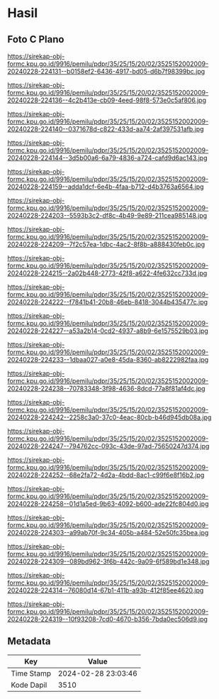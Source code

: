 # Hasil

## Foto C Plano

https://sirekap-obj-formc.kpu.go.id/9916/pemilu/pdpr/35/25/15/20/02/3525152002009-20240228-224131--b0158ef2-6436-4917-bd05-d6b7f98399bc.jpg

https://sirekap-obj-formc.kpu.go.id/9916/pemilu/pdpr/35/25/15/20/02/3525152002009-20240228-224136--4c2b413e-cb09-4eed-98f8-573e0c5af806.jpg

https://sirekap-obj-formc.kpu.go.id/9916/pemilu/pdpr/35/25/15/20/02/3525152002009-20240228-224140--0371678d-c822-433d-aa74-2af397531afb.jpg

https://sirekap-obj-formc.kpu.go.id/9916/pemilu/pdpr/35/25/15/20/02/3525152002009-20240228-224144--3d5b00a6-6a79-4836-a724-cafd9d6ac143.jpg

https://sirekap-obj-formc.kpu.go.id/9916/pemilu/pdpr/35/25/15/20/02/3525152002009-20240228-224159--adda1dcf-6e4b-4faa-b712-d4b3763a6564.jpg

https://sirekap-obj-formc.kpu.go.id/9916/pemilu/pdpr/35/25/15/20/02/3525152002009-20240228-224203--5593b3c2-df8c-4b49-9e89-211cea985148.jpg

https://sirekap-obj-formc.kpu.go.id/9916/pemilu/pdpr/35/25/15/20/02/3525152002009-20240228-224209--7f2c57ea-1dbc-4ac2-8f8b-a888430feb0c.jpg

https://sirekap-obj-formc.kpu.go.id/9916/pemilu/pdpr/35/25/15/20/02/3525152002009-20240228-224215--2a02b448-2773-42f8-a622-4fe632cc733d.jpg

https://sirekap-obj-formc.kpu.go.id/9916/pemilu/pdpr/35/25/15/20/02/3525152002009-20240228-224222--f7841b41-20b8-46eb-8418-3044b435477c.jpg

https://sirekap-obj-formc.kpu.go.id/9916/pemilu/pdpr/35/25/15/20/02/3525152002009-20240228-224227--a53a2b14-0cd2-4937-a8b9-6e1575529b03.jpg

https://sirekap-obj-formc.kpu.go.id/9916/pemilu/pdpr/35/25/15/20/02/3525152002009-20240228-224233--1dbaa027-a0e8-45da-8360-ab8222982faa.jpg

https://sirekap-obj-formc.kpu.go.id/9916/pemilu/pdpr/35/25/15/20/02/3525152002009-20240228-224238--70783348-3f98-4636-8dcd-77a8f81af4dc.jpg

https://sirekap-obj-formc.kpu.go.id/9916/pemilu/pdpr/35/25/15/20/02/3525152002009-20240228-224242--2258c3a0-37c0-4eac-80cb-b46d945db08a.jpg

https://sirekap-obj-formc.kpu.go.id/9916/pemilu/pdpr/35/25/15/20/02/3525152002009-20240228-224247--794762cc-093c-43de-97ad-75650247d374.jpg

https://sirekap-obj-formc.kpu.go.id/9916/pemilu/pdpr/35/25/15/20/02/3525152002009-20240228-224252--68e2fa72-4d2a-4bdd-8ac1-c99f6e8f16b2.jpg

https://sirekap-obj-formc.kpu.go.id/9916/pemilu/pdpr/35/25/15/20/02/3525152002009-20240228-224258--01d1a5ed-9b63-4092-b600-ade22fc804d0.jpg

https://sirekap-obj-formc.kpu.go.id/9916/pemilu/pdpr/35/25/15/20/02/3525152002009-20240228-224303--a99ab70f-9c34-405b-a484-52e50fc35bea.jpg

https://sirekap-obj-formc.kpu.go.id/9916/pemilu/pdpr/35/25/15/20/02/3525152002009-20240228-224309--089bd962-3f6b-442c-9a09-6f589bd1e348.jpg

https://sirekap-obj-formc.kpu.go.id/9916/pemilu/pdpr/35/25/15/20/02/3525152002009-20240228-224314--76080d14-67b1-411b-a93b-412f85ee4620.jpg

https://sirekap-obj-formc.kpu.go.id/9916/pemilu/pdpr/35/25/15/20/02/3525152002009-20240228-224319--10f93208-7cd0-4670-b356-7bda0ec506d9.jpg


## Metadata

| Key        | Value               |
| ---------- | ------------------- |
| Time Stamp | 2024-02-28 23:03:46 |
| Kode Dapil | 3510                |



